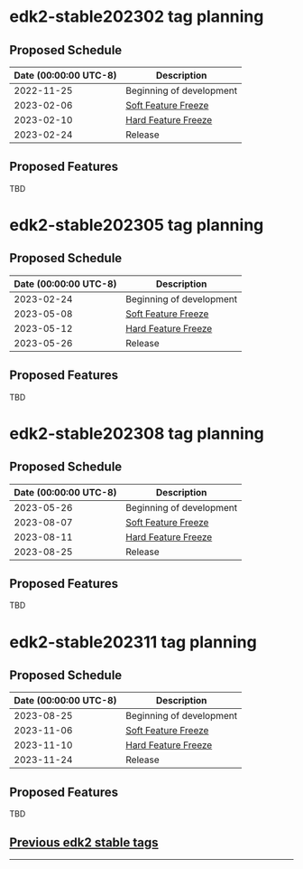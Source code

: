 # edk2-stable202302 tag planning

## Proposed Schedule

| Date (00:00:00 UTC-8)| Description                              |
| ---------------------| ---------------------------------------- |
| 2022-11-25           | Beginning of development                 |
| 2023-02-06           | [Soft Feature Freeze](SoftFeatureFreeze) |
| 2023-02-10           | [Hard Feature Freeze](HardFeatureFreeze) |
| 2023-02-24           | Release                                  |

## Proposed Features
TBD

# edk2-stable202305 tag planning

## Proposed Schedule

| Date (00:00:00 UTC-8)| Description                              |
| ---------------------| ---------------------------------------- |
| 2023-02-24           | Beginning of development                 |
| 2023-05-08           | [Soft Feature Freeze](SoftFeatureFreeze) |
| 2023-05-12           | [Hard Feature Freeze](HardFeatureFreeze) |
| 2023-05-26           | Release                                  |

## Proposed Features
TBD

# edk2-stable202308 tag planning

## Proposed Schedule

| Date (00:00:00 UTC-8)| Description                              |
| ---------------------| ---------------------------------------- |
| 2023-05-26           | Beginning of development                 |
| 2023-08-07           | [Soft Feature Freeze](SoftFeatureFreeze) |
| 2023-08-11           | [Hard Feature Freeze](HardFeatureFreeze) |
| 2023-08-25           | Release                                  |

## Proposed Features
TBD

# edk2-stable202311 tag planning

## Proposed Schedule

| Date (00:00:00 UTC-8)| Description                              |
| ---------------------| ---------------------------------------- |
| 2023-08-25           | Beginning of development                 |
| 2023-11-06           | [Soft Feature Freeze](SoftFeatureFreeze) |
| 2023-11-10           | [Hard Feature Freeze](HardFeatureFreeze) |
| 2023-11-24           | Release                                  |

## Proposed Features
TBD

## [Previous edk2 stable tags](https://github.com/tianocore/edk2/tags)

---
